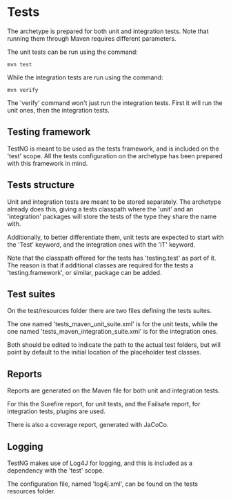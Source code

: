 # Tests

The archetype is prepared for both unit and integration tests. Note that running them through Maven requires different parameters.

The unit tests can be run using the command:

```
mvn test
```

While the integration tests are run using the command:

```
mvn verify
```

The 'verify' command won't just run the integration tests. First it will run the unit ones, then the integration tests.

## Testing framework

TestNG is meant to be used as the tests framework, and is included on the 'test' scope. All the tests configuration on the archetype has been prepared with this framework in mind.

## Tests structure

Unit and integration tests are meant to be stored separately. The archetype already does this, giving a tests classpath where the 'unit' and an 'integration' packages will store the tests of the type they share the name with.

Additionally, to better differentiate them, unit tests are expected to start with the 'Test' keyword, and the integration ones with the 'IT' keyword.

Note that the classpath offered for the tests has 'testing.test' as part of it. The reason is that if additional classes are required for the tests a 'testing.framework', or similar, package can be added.

## Test suites

On the test/resources folder there are two files defining the tests suites.

The one named 'tests\_maven\_unit\_suite.xml' is for the unit tests, while the one named  'tests\_maven\_integration\_suite.xml' is for the integration ones.

Both should be edited to indicate the path to the actual test folders, but will point by default to the initial location of the placeholder test classes.

## Reports

Reports are generated on the Maven file for both unit and integration tests.

For this the Surefire report, for unit tests, and the Failsafe report, for integration tests, plugins are used.

There is also a coverage report, generated with JaCoCo.

## Logging

TestNG makes use of Log4J for logging, and this is included as a dependency with the 'test' scope.

The configuration file, named 'log4j.xml', can be found on the tests resources folder.